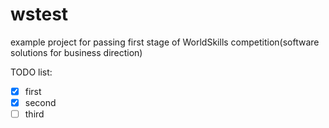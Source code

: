# wstest
example project for passing first stage of WorldSkills competition(software solutions for business direction)

TODO list:
- [x] first 
- [x] second
- [ ] third
